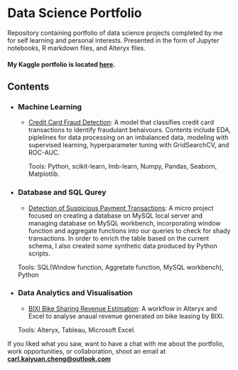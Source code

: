 # Data Science Portfolio
Repository containing portfolio of data science projects completed by me for self learning and personal interests. Presented in the form of Jupyter notebooks, R markdown files, and Alteryx files.

#### My Kaggle portfolio is located [here](https://www.kaggle.com/carlkcheng).

## Contents

- ### Machine Learning

	- [Credit Card Fraud Detection](https://github.com/carlMAXs/Data-Science-Portfolio/blob/main/Fraud%20Detection%20with%20Supervised%20Learning.ipynb): A model that classifies credit card transactions to identify fraudulant behaivours. Contents include EDA, piplelines for data processing on an imbalanced data, modeling with supervised learning, hyperparameter tuning with GridSearchCV, and ROC-AUC.

		Tools: Python, scikit-learn, Imb-learn, Numpy, Pandas, Seaborn, Matplotlib.
	
- ### Database and SQL Qurey
	- [Detection of Suspicious Payment Transactions](https://github.com/carlMAXs/Data-Science-Portfolio/tree/main/Detection_of_suspicious_payment_transactions): A micro project focused on creating a database on MySQL local server and managing database on MySQL workbench, incorporating window function and aggregate functions into our queries to check for shady transactions. In order to enrich the table based on the current schema, I also created some synthetic data produced by Python scripts.
	
	Tools: SQL(Window function, Aggretate function, MySQL workbench), Python
	
- ### Data Analytics and Visualisation

	- [BIXI Bike Sharing Revenue Estimation](https://github.com/carlMAXs/Data-Science-Portfolio/blob/main/BIXI%20Data%20analysis.yxmd): A workflow in Alteryx and Excel to analyse anaual revenue generated on bike leasing by BIXI.

	Tools: Alteryx, Tableau, Microsoft Excel.

If you liked what you saw, want to have a chat with me about the portfolio, work opportunities, or collaboration, shoot an email at **carl.kaiyuan.cheng@outlook.com**
